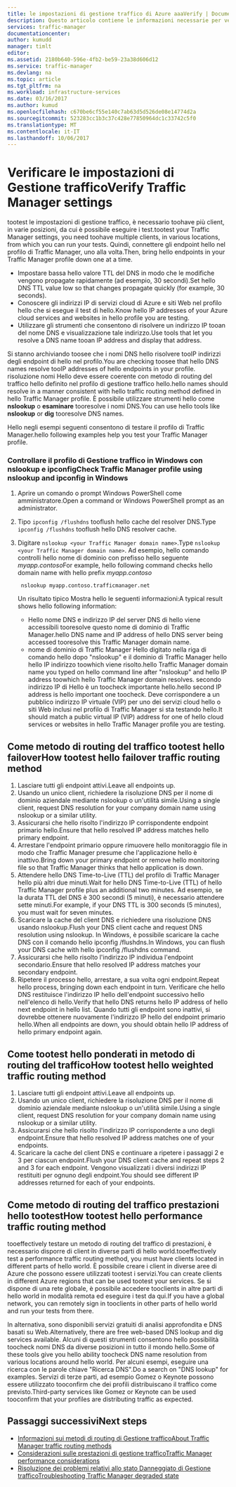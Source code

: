 ```yaml
---
title: le impostazioni di gestione traffico di Azure aaaVerify | Documenti Microsoft
description: Questo articolo contiene le informazioni necessarie per verificare le impostazioni di Gestione traffico.
services: traffic-manager
documentationcenter: 
author: kumudd
manager: timlt
editor: 
ms.assetid: 2180b640-596e-4fb2-be59-23a38d606d12
ms.service: traffic-manager
ms.devlang: na
ms.topic: article
ms.tgt_pltfrm: na
ms.workload: infrastructure-services
ms.date: 03/16/2017
ms.author: kumud
ms.openlocfilehash: c670be6cf55e140c7ab63d5d526de08e14774d2a
ms.sourcegitcommit: 523283cc1b3c37c428e77850964dc1c33742c5f0
ms.translationtype: MT
ms.contentlocale: it-IT
ms.lasthandoff: 10/06/2017
---
```

# <a name="verify-traffic-manager-settings"></a><span data-ttu-id="f0bce-103">Verificare le impostazioni di Gestione traffico</span><span class="sxs-lookup"><span data-stu-id="f0bce-103">Verify Traffic Manager settings</span></span>

<span data-ttu-id="f0bce-104">tootest le impostazioni di gestione traffico, è necessario toohave più client, in varie posizioni, da cui è possibile eseguire i test.</span><span class="sxs-lookup"><span data-stu-id="f0bce-104">tootest your Traffic Manager settings, you need toohave multiple clients, in various locations, from which you can run your tests.</span></span> <span data-ttu-id="f0bce-105">Quindi, connettere gli endpoint hello nel profilo di Traffic Manager, uno alla volta.</span><span class="sxs-lookup"><span data-stu-id="f0bce-105">Then, bring hello endpoints in your Traffic Manager profile down one at a time.</span></span>

* <span data-ttu-id="f0bce-106">Impostare bassa hello valore TTL del DNS in modo che le modifiche vengono propagate rapidamente (ad esempio, 30 secondi).</span><span class="sxs-lookup"><span data-stu-id="f0bce-106">Set hello DNS TTL value low so that changes propagate quickly (for example, 30 seconds).</span></span>
* <span data-ttu-id="f0bce-107">Conoscere gli indirizzi IP di servizi cloud di Azure e siti Web nel profilo hello che si esegue il test di hello.</span><span class="sxs-lookup"><span data-stu-id="f0bce-107">Know hello IP addresses of your Azure cloud services and websites in hello profile you are testing.</span></span>
* <span data-ttu-id="f0bce-108">Utilizzare gli strumenti che consentono di risolvere un indirizzo IP tooan del nome DNS e visualizzazione tale indirizzo.</span><span class="sxs-lookup"><span data-stu-id="f0bce-108">Use tools that let you resolve a DNS name tooan IP address and display that address.</span></span>

<span data-ttu-id="f0bce-109">Si stanno archiviando toosee che i nomi DNS hello risolvere tooIP indirizzi degli endpoint di hello nel profilo.</span><span class="sxs-lookup"><span data-stu-id="f0bce-109">You are checking toosee that hello DNS names resolve tooIP addresses of hello endpoints in your profile.</span></span> <span data-ttu-id="f0bce-110">risoluzione nomi Hello deve essere coerente con metodo di routing del traffico hello definito nel profilo di gestione traffico hello.</span><span class="sxs-lookup"><span data-stu-id="f0bce-110">hello names should resolve in a manner consistent with hello traffic routing method defined in hello Traffic Manager profile.</span></span> <span data-ttu-id="f0bce-111">È possibile utilizzare strumenti hello come **nslookup** o **esaminare** tooresolve i nomi DNS.</span><span class="sxs-lookup"><span data-stu-id="f0bce-111">You can use hello tools like **nslookup** or **dig** tooresolve DNS names.</span></span>

<span data-ttu-id="f0bce-112">Hello negli esempi seguenti consentono di testare il profilo di Traffic Manager.</span><span class="sxs-lookup"><span data-stu-id="f0bce-112">hello following examples help you test your Traffic Manager profile.</span></span>

### <a name="check-traffic-manager-profile-using-nslookup-and-ipconfig-in-windows"></a><span data-ttu-id="f0bce-113">Controllare il profilo di Gestione traffico in Windows con nslookup e ipconfig</span><span class="sxs-lookup"><span data-stu-id="f0bce-113">Check Traffic Manager profile using nslookup and ipconfig in Windows</span></span>

1. <span data-ttu-id="f0bce-114">Aprire un comando o prompt Windows PowerShell come amministratore.</span><span class="sxs-lookup"><span data-stu-id="f0bce-114">Open a command or Windows PowerShell prompt as an administrator.</span></span>
2. <span data-ttu-id="f0bce-115">Tipo `ipconfig /flushdns` tooflush hello cache del resolver DNS.</span><span class="sxs-lookup"><span data-stu-id="f0bce-115">Type `ipconfig /flushdns` tooflush hello DNS resolver cache.</span></span>
3. <span data-ttu-id="f0bce-116">Digitare `nslookup <your Traffic Manager domain name>`.</span><span class="sxs-lookup"><span data-stu-id="f0bce-116">Type `nslookup <your Traffic Manager domain name>`.</span></span> <span data-ttu-id="f0bce-117">Ad esempio, hello comando controlli hello nome di dominio con prefisso hello seguente *myapp.contoso*</span><span class="sxs-lookup"><span data-stu-id="f0bce-117">For example, hello following command checks hello domain name with hello prefix *myapp.contoso*</span></span>

        nslookup myapp.contoso.trafficmanager.net

    <span data-ttu-id="f0bce-118">Un risultato tipico Mostra hello le seguenti informazioni:</span><span class="sxs-lookup"><span data-stu-id="f0bce-118">A typical result shows hello following information:</span></span>

    + <span data-ttu-id="f0bce-119">Hello nome DNS e indirizzo IP del server DNS di hello viene accessibili tooresolve questo nome di dominio di Traffic Manager.</span><span class="sxs-lookup"><span data-stu-id="f0bce-119">hello DNS name and IP address of hello DNS server being accessed tooresolve this Traffic Manager domain name.</span></span>
    + <span data-ttu-id="f0bce-120">nome di dominio di Traffic Manager Hello digitato nella riga di comando hello dopo "nslookup" e il dominio di Traffic Manager hello hello IP indirizzo toowhich viene risolto.</span><span class="sxs-lookup"><span data-stu-id="f0bce-120">hello Traffic Manager domain name you typed on hello command line after "nslookup" and hello IP address toowhich hello Traffic Manager domain resolves.</span></span> <span data-ttu-id="f0bce-121">secondo indirizzo IP di Hello è un toocheck importante hello.</span><span class="sxs-lookup"><span data-stu-id="f0bce-121">hello second IP address is hello important one toocheck.</span></span> <span data-ttu-id="f0bce-122">Deve corrispondere a un pubblico indirizzo IP virtuale (VIP) per uno dei servizi cloud hello o siti Web inclusi nel profilo di Traffic Manager si sta testando hello.</span><span class="sxs-lookup"><span data-stu-id="f0bce-122">It should match a public virtual IP (VIP) address for one of hello cloud services or websites in hello Traffic Manager profile you are testing.</span></span>

## <a name="how-tootest-hello-failover-traffic-routing-method"></a><span data-ttu-id="f0bce-123">Come metodo di routing del traffico tootest hello failover</span><span class="sxs-lookup"><span data-stu-id="f0bce-123">How tootest hello failover traffic routing method</span></span>

1. <span data-ttu-id="f0bce-124">Lasciare tutti gli endpoint attivi.</span><span class="sxs-lookup"><span data-stu-id="f0bce-124">Leave all endpoints up.</span></span>
2. <span data-ttu-id="f0bce-125">Usando un unico client, richiedere la risoluzione DNS per il nome di dominio aziendale mediante nslookup o un'utilità simile.</span><span class="sxs-lookup"><span data-stu-id="f0bce-125">Using a single client, request DNS resolution for your company domain name using nslookup or a similar utility.</span></span>
3. <span data-ttu-id="f0bce-126">Assicurarsi che hello risolto l'indirizzo IP corrispondente endpoint primario hello.</span><span class="sxs-lookup"><span data-stu-id="f0bce-126">Ensure that hello resolved IP address matches hello primary endpoint.</span></span>
4. <span data-ttu-id="f0bce-127">Arrestare l'endpoint primario oppure rimuovere hello monitoraggio file in modo che Traffic Manager presume che l'applicazione hello è inattivo.</span><span class="sxs-lookup"><span data-stu-id="f0bce-127">Bring down your primary endpoint or remove hello monitoring file so that Traffic Manager thinks that hello application is down.</span></span>
5. <span data-ttu-id="f0bce-128">Attendere hello DNS Time-to-Live (TTL) del profilo di Traffic Manager hello più altri due minuti.</span><span class="sxs-lookup"><span data-stu-id="f0bce-128">Wait for hello DNS Time-to-Live (TTL) of hello Traffic Manager profile plus an additional two minutes.</span></span> <span data-ttu-id="f0bce-129">Ad esempio, se la durata TTL del DNS è 300 secondi (5 minuti), è necessario attendere sette minuti.</span><span class="sxs-lookup"><span data-stu-id="f0bce-129">For example, if your DNS TTL is 300 seconds (5 minutes), you must wait for seven minutes.</span></span>
6. <span data-ttu-id="f0bce-130">Scaricare la cache del client DNS e richiedere una risoluzione DNS usando nslookup.</span><span class="sxs-lookup"><span data-stu-id="f0bce-130">Flush your DNS client cache and request DNS resolution using nslookup.</span></span> <span data-ttu-id="f0bce-131">In Windows, è possibile scaricare la cache DNS con il comando hello ipconfig /flushdns.</span><span class="sxs-lookup"><span data-stu-id="f0bce-131">In Windows, you can flush your DNS cache with hello ipconfig /flushdns command.</span></span>
7. <span data-ttu-id="f0bce-132">Assicurarsi che hello risolto l'indirizzo IP individua l'endpoint secondario.</span><span class="sxs-lookup"><span data-stu-id="f0bce-132">Ensure that hello resolved IP address matches your secondary endpoint.</span></span>
8. <span data-ttu-id="f0bce-133">Ripetere il processo hello, arrestare, a sua volta ogni endpoint.</span><span class="sxs-lookup"><span data-stu-id="f0bce-133">Repeat hello process, bringing down each endpoint in turn.</span></span> <span data-ttu-id="f0bce-134">Verificare che hello DNS restituisce l'indirizzo IP hello dell'endpoint successivo hello nell'elenco di hello.</span><span class="sxs-lookup"><span data-stu-id="f0bce-134">Verify that hello DNS returns hello IP address of hello next endpoint in hello list.</span></span> <span data-ttu-id="f0bce-135">Quando tutti gli endpoint sono inattivi, si dovrebbe ottenere nuovamente l'indirizzo IP hello del endpoint primario hello.</span><span class="sxs-lookup"><span data-stu-id="f0bce-135">When all endpoints are down, you should obtain hello IP address of hello primary endpoint again.</span></span>

## <a name="how-tootest-hello-weighted-traffic-routing-method"></a><span data-ttu-id="f0bce-136">Come tootest hello ponderati in metodo di routing del traffico</span><span class="sxs-lookup"><span data-stu-id="f0bce-136">How tootest hello weighted traffic routing method</span></span>

1. <span data-ttu-id="f0bce-137">Lasciare tutti gli endpoint attivi.</span><span class="sxs-lookup"><span data-stu-id="f0bce-137">Leave all endpoints up.</span></span>
2. <span data-ttu-id="f0bce-138">Usando un unico client, richiedere la risoluzione DNS per il nome di dominio aziendale mediante nslookup o un'utilità simile.</span><span class="sxs-lookup"><span data-stu-id="f0bce-138">Using a single client, request DNS resolution for your company domain name using nslookup or a similar utility.</span></span>
3. <span data-ttu-id="f0bce-139">Assicurarsi che hello risolto l'indirizzo IP corrispondente a uno degli endpoint.</span><span class="sxs-lookup"><span data-stu-id="f0bce-139">Ensure that hello resolved IP address matches one of your endpoints.</span></span>
4. <span data-ttu-id="f0bce-140">Scaricare la cache del client DNS e continuare a ripetere i passaggi 2 e 3 per ciascun endpoint.</span><span class="sxs-lookup"><span data-stu-id="f0bce-140">Flush your DNS client cache and repeat steps 2 and 3 for each endpoint.</span></span> <span data-ttu-id="f0bce-141">Vengono visualizzati i diversi indirizzi IP restituiti per ognuno degli endpoint.</span><span class="sxs-lookup"><span data-stu-id="f0bce-141">You should see different IP addresses returned for each of your endpoints.</span></span>

## <a name="how-tootest-hello-performance-traffic-routing-method"></a><span data-ttu-id="f0bce-142">Come metodo di routing del traffico prestazioni hello tootest</span><span class="sxs-lookup"><span data-stu-id="f0bce-142">How tootest hello performance traffic routing method</span></span>

<span data-ttu-id="f0bce-143">tooeffectively testare un metodo di routing del traffico di prestazioni, è necessario disporre di client in diverse parti di hello world.</span><span class="sxs-lookup"><span data-stu-id="f0bce-143">tooeffectively test a performance traffic routing method, you must have clients located in different parts of hello world.</span></span> <span data-ttu-id="f0bce-144">È possibile creare i client in diverse aree di Azure che possono essere utilizzati tootest i servizi.</span><span class="sxs-lookup"><span data-stu-id="f0bce-144">You can create clients in different Azure regions that can be used tootest your services.</span></span> <span data-ttu-id="f0bce-145">Se si dispone di una rete globale, è possibile accedere tooclients in altre parti di hello world in modalità remota ed eseguire i test da qui.</span><span class="sxs-lookup"><span data-stu-id="f0bce-145">If you have a global network, you can remotely sign in tooclients in other parts of hello world and run your tests from there.</span></span>

<span data-ttu-id="f0bce-146">In alternativa, sono disponibili servizi gratuiti di analisi approfondita e DNS basati su Web.</span><span class="sxs-lookup"><span data-stu-id="f0bce-146">Alternatively, there are free web-based DNS lookup and dig services available.</span></span> <span data-ttu-id="f0bce-147">Alcuni di questi strumenti consentono hello possibilità toocheck nomi DNS da diverse posizioni in tutto il mondo hello.</span><span class="sxs-lookup"><span data-stu-id="f0bce-147">Some of these tools give you hello ability toocheck DNS name resolution from various locations around hello world.</span></span> <span data-ttu-id="f0bce-148">Per alcuni esempi, eseguire una ricerca con le parole chiave "Ricerca DNS".</span><span class="sxs-lookup"><span data-stu-id="f0bce-148">Do a search on "DNS lookup" for examples.</span></span> <span data-ttu-id="f0bce-149">Servizi di terze parti, ad esempio Gomez o Keynote possono essere utilizzato tooconfirm che dei profili distribuiscano il traffico come previsto.</span><span class="sxs-lookup"><span data-stu-id="f0bce-149">Third-party services like Gomez or Keynote can be used tooconfirm that your profiles are distributing traffic as expected.</span></span>

## <a name="next-steps"></a><span data-ttu-id="f0bce-150">Passaggi successivi</span><span class="sxs-lookup"><span data-stu-id="f0bce-150">Next steps</span></span>

* [<span data-ttu-id="f0bce-151">Informazioni sui metodi di routing di Gestione traffico</span><span class="sxs-lookup"><span data-stu-id="f0bce-151">About Traffic Manager traffic routing methods</span></span>](traffic-manager-routing-methods.md)
* [<span data-ttu-id="f0bce-152">Considerazioni sulle prestazioni di gestione traffico</span><span class="sxs-lookup"><span data-stu-id="f0bce-152">Traffic Manager performance considerations</span></span>](traffic-manager-performance-considerations.md)
* [<span data-ttu-id="f0bce-153">Risoluzione dei problemi relativi allo stato Danneggiato di Gestione traffico</span><span class="sxs-lookup"><span data-stu-id="f0bce-153">Troubleshooting Traffic Manager degraded state</span></span>](traffic-manager-troubleshooting-degraded.md)
